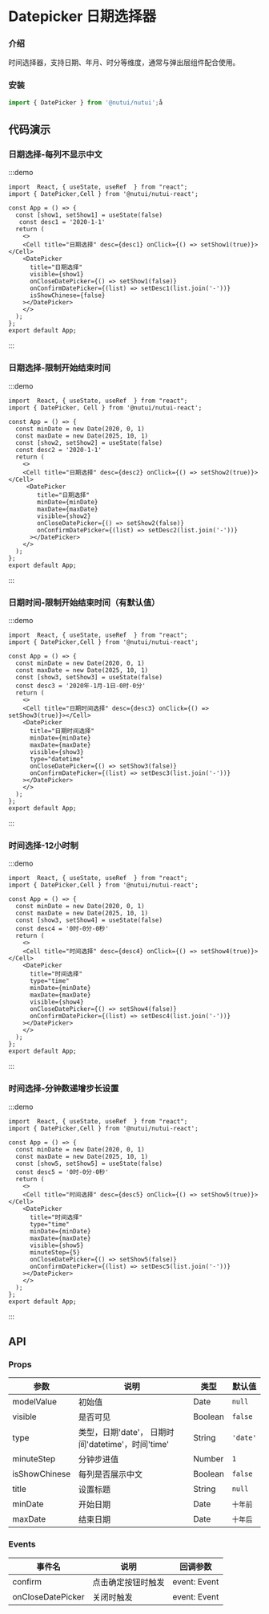 #  Datepicker 日期选择器

### 介绍
    
时间选择器，支持日期、年月、时分等维度，通常与弹出层组件配合使用。
    
### 安装
    
```javascript
import { DatePicker } from '@nutui/nutui';å
```
    
## 代码演示
    
### 日期选择-每列不显示中文
:::demo
```tsx
import  React, { useState, useRef  } from "react";
import { DatePicker,Cell } from '@nutui/nutui-react';

const App = () => {
  const [show1, setShow1] = useState(false)
   const desc1 = '2020-1-1'
  return ( 
    <>   
    <Cell title="日期选择" desc={desc1} onClick={() => setShow1(true)}></Cell>
    <DatePicker
      title="日期选择"
      visible={show1}
      onCloseDatePicker={() => setShow1(false)}
      onConfirmDatePicker={(list) => setDesc1(list.join('-'))}
      isShowChinese={false}
    ></DatePicker>
    </>
  );
};  
export default App;

```
:::
### 日期选择-限制开始结束时间
:::demo
```tsx
import  React, { useState, useRef  } from "react";
import { DatePicker, Cell } from '@nutui/nutui-react';

const App = () => {
  const minDate = new Date(2020, 0, 1)
  const maxDate = new Date(2025, 10, 1)
  const [show2, setShow2] = useState(false)
  const desc2 = '2020-1-1'
  return ( 
    <>   
    <Cell title="日期选择" desc={desc2} onClick={() => setShow2(true)}></Cell>
     <DatePicker
        title="日期选择"
        minDate={minDate}
        maxDate={maxDate}
        visible={show2}
        onCloseDatePicker={() => setShow2(false)}
        onConfirmDatePicker={(list) => setDesc2(list.join('-'))}
      ></DatePicker>
    </>
  );
};  
export default App;

```
:::
### 日期时间-限制开始结束时间（有默认值）

:::demo
```tsx
import  React, { useState, useRef  } from "react";
import { DatePicker,Cell } from '@nutui/nutui-react';

const App = () => {
  const minDate = new Date(2020, 0, 1)
  const maxDate = new Date(2025, 10, 1)
  const [show3, setShow3] = useState(false)
  const desc3 = '2020年-1月-1日-0时-0分'
  return ( 
    <>   
    <Cell title="日期时间选择" desc={desc3} onClick={() => setShow3(true)}></Cell>
    <DatePicker
      title="日期时间选择"
      minDate={minDate}
      maxDate={maxDate}
      visible={show3}
      type="datetime"
      onCloseDatePicker={() => setShow3(false)}
      onConfirmDatePicker={(list) => setDesc3(list.join('-'))}
    ></DatePicker>
    </>
  );
};  
export default App;

```
:::
### 时间选择-12小时制
:::demo
```tsx
import  React, { useState, useRef  } from "react";
import { DatePicker,Cell } from '@nutui/nutui-react';

const App = () => {
  const minDate = new Date(2020, 0, 1)
  const maxDate = new Date(2025, 10, 1)
  const [show3, setShow4] = useState(false)
  const desc4 = '0时-0分-0秒'
  return ( 
    <>   
    <Cell title="时间选择" desc={desc4} onClick={() => setShow4(true)}></Cell>
    <DatePicker
      title="时间选择"
      type="time"
      minDate={minDate}
      maxDate={maxDate}
      visible={show4}
      onCloseDatePicker={() => setShow4(false)}
      onConfirmDatePicker={(list) => setDesc4(list.join('-'))}
    ></DatePicker>
    </>
  );
};  
export default App;

```
:::
### 时间选择-分钟数递增步长设置
:::demo
```tsx
import  React, { useState, useRef  } from "react";
import { DatePicker,Cell } from '@nutui/nutui-react';

const App = () => {
  const minDate = new Date(2020, 0, 1)
  const maxDate = new Date(2025, 10, 1)
  const [show5, setShow5] = useState(false)
  const desc5 = '0时-0分-0秒'
  return ( 
    <>   
    <Cell title="时间选择" desc={desc5} onClick={() => setShow5(true)}></Cell>
    <DatePicker
      title="时间选择"
      type="time"
      minDate={minDate}
      maxDate={maxDate}
      visible={show5}
      minuteStep={5}
      onCloseDatePicker={() => setShow5(false)}
      onConfirmDatePicker={(list) => setDesc5(list.join('-'))}
    ></DatePicker>
    </>
  );
};  
export default App;

```
:::

## API
    
### Props
    
| 参数            | 说明                                              | 类型    | 默认值   |
|-----------------|---------------------------------------------------|---------|----------|
| modelValue         | 初始值                                            | Date    | `null`   |
| visible | 是否可见                                          | Boolean | `false`  |
| type            | 类型，日期'date'， 日期时间'datetime'，时间'time' | String  | `'date'` |
| minuteStep     | 分钟步进值                                        | Number  | `1`      |
| isShowChinese | 每列是否展示中文                                  | Boolean | `false`  |
| title           | 设置标题                                          | String  | `null`   |
| minDate        | 开始日期                                          | Date    | `十年前` |
| maxDate        | 结束日期                                          | Date    | `十年后` |



### Events
    
| 事件名  | 说明               | 回调参数     |
|---------|--------------------|--------------|
| confirm | 点击确定按钮时触发 | event: Event |
| onCloseDatePicker  | 关闭时触发         | event: Event |